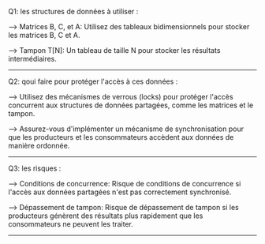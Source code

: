 
   Q1:  les structures de données à utiliser :
   

--> Matrices B, C, et A: Utilisez des tableaux bidimensionnels pour stocker les matrices B, C et A.

--> Tampon T[N]: Un tableau de taille N pour stocker les résultats intermédiaires.

------------------------------------------------------------------------------------------------------------------------------------------------------------------------------

   Q2:  qoui faire pour protéger l'accès à ces données :
   

--> Utilisez des mécanismes de verrous (locks) pour protéger l'accès concurrent aux structures de données partagées, comme les matrices et le tampon.

--> Assurez-vous d'implémenter un mécanisme de synchronisation pour que les producteurs et les consommateurs accèdent aux données de manière ordonnée.

------------------------------------------------------------------------------------------------------------------------------------------------------------------------------

   Q3:  les risques :

   
--> Conditions de concurrence: Risque de conditions de concurrence si l'accès aux données partagées n'est pas correctement synchronisé.

--> Dépassement de tampon: Risque de dépassement de tampon si les producteurs génèrent des résultats plus rapidement que les consommateurs ne peuvent les traiter.

------------------------------------------------------------------------------------------------------------------------------------------------------------------------------
